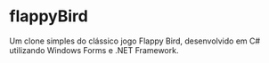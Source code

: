 # flappyBird
Um clone simples do clássico jogo Flappy Bird, desenvolvido em C# utilizando Windows Forms e .NET Framework.
